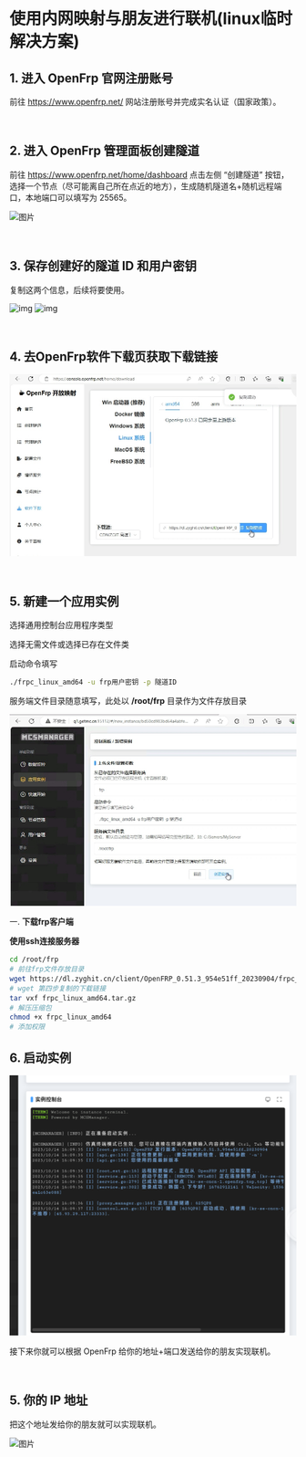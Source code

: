 # 使用内网映射与朋友进行联机(linux临时解决方案)

## 1. 进入 OpenFrp 官网注册账号

前往 https://www.openfrp.net/ 网站注册账号并完成实名认证（国家政策）。

<br />

## 2. 进入 OpenFrp 管理面板创建隧道

前往 https://www.openfrp.net/home/dashboard 点击左侧 “创建隧道” 按钮，选择一个节点（尽可能离自己所在点近的地方），生成随机隧道名+随机远程端口，本地端口可以填写为 25565。

![图片](images/create_openfrp.png)

<br />

## 3. 保存创建好的隧道 ID 和用户密钥

复制这两个信息，后续将要使用。

![img](images/cpoy_t_id.png)
![img](images/cpoy_u_id.png)

<br />

## 4. 去OpenFrp软件下载页获取下载链接

![图片](images/linux_openfrp.png)

<br />

## 5. 新建一个应用实例

选择通用控制台应用程序类型

选择无需文件或选择已存在文件类

启动命令填写
``` bash
./frpc_linux_amd64 -u frp用户密钥 -p 隧道ID
```
服务端文件目录随意填写，此处以 **/root/frp** 目录作为文件存放目录

![图片](images/setup_frp.png)

一. **下载frp客户端**

**使用ssh连接服务器**

``` bash
cd /root/frp
# 前往frp文件存放目录
wget https://dl.zyghit.cn/client/OpenFRP_0.51.3_954e51ff_20230904/frpc_linux_amd64.tar.gz
# wget 第四步复制的下载链接
tar vxf frpc_linux_amd64.tar.gz
# 解压压缩包
chmod +x frpc_linux_amd64 
# 添加权限
```
## 6. 启动实例

![图片](images/start_frp.png)

接下来你就可以根据 OpenFrp 给你的地址+端口发送给你的朋友实现联机。

<br />

## 5. 你的 IP 地址

把这个地址发给你的朋友就可以实现联机。

![图片](images/result_frp_ip.png)
